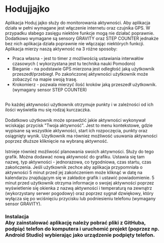 # Hodujjajko
Aplikacja Hoduj jajko służy do monitorowania aktywności. Aby aplikacja działa w pełni wymagane jest włączenie internetu
oraz czujnika GPS. W przypadku słabego zasięgu niektóre funkcje mogą nie działać poprawnie. Dodatkowo wymagane są sensory
GRAVITY oraz STEP COUNTER jednakże bez nich aplikacja działa poprawnie nie włączając niektórych funkcji. Aplikacja mierzy naszą aktywność
na 3 różne sposoby:
<ul>
<li>Praca własna - jest to timer z możliwością ustawiania interwałów czasowych ( wykorzystana jest tu technika nauki Pomodoro)
<li> Bieganie - na podstawie GPS mierzona jest odległość jaką użytkownik przeszedł/przebiegł. Po zakończonej aktywności użytkownik
może zobaczyć na mapie swoją trasę.
<li> Krokomierz - pozwala mierzyć ilość kroków jaką przeszedł użytkownik.(wymagany sensor STEP COUNTER)
</ul>
<br>
Po każdej aktywności użytkownik otrzymuje punkty i w zależności od ich ilości wyświetla mu się rodzaj kurczaczka.
<br>
<br>
Dodatkowo użytkownik może sprawdzić jakie aktywności wykonywał wciskając przycisk "Twoja aktywność". Jest to menu kontekstowe,
gdzie wypisane są wszystkie aktywności, start ich rozpoczęcia, punkty oraz osiągnięty wynik. Uzytkownik ma równiez możliwość usuwania 
aktywności poprzez dłuższe kliknięcie na wybraną aktywność.
<br> 
<br>
Istnieje również możliwość planowania swoich aktywności. Służy do tego grafik. Można dodawać nową aktywność do grafiku. Ustawia się tam
nazwę, typ aktywności - jednorazowa, co tygodniowa, czas startu, czas zakończenia. Jeśli użytkownik zechce aby aplikacja przypomniała
o aktywności 5 minut przed jej zakończeniem może kliknąć w datę na kalendarzu znajdującym się w zakładce grafik i ustawić powiadomienie.
5 minut przed użytkownik otrzyma informacje o swojej aktywności poprzez wyświetlenie się okienka z nazwą aktywności i temperaturą na zewnątrz
(wykorzystany serwer pogodowy) oraz poprzez sygnał dzwiękowy, który wyłącza się po wciśnięciu przycisku lub podniesieniu telefonu 
(wymagany sensor GRAVITY). 

<h3> Instalacja
<br>
Aby zainstalować aplikację należy pobrać pliki z GitHuba, podpiąć telefon do komputera i uruchomić projekt (poprzez np. Android Studio)
wybierając jako urządzenie podpięty telefon.
</h3>
